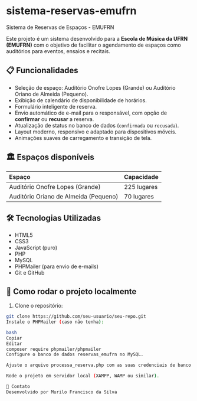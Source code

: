 # sistema-reservas-emufrn
Sistema de Reservas de Espaços - EMUFRN

Este projeto é um sistema desenvolvido para a **Escola de Música da UFRN (EMUFRN)** com o objetivo de facilitar o agendamento de espaços como auditórios para eventos, ensaios e recitais.

## 📋 Funcionalidades

- Seleção de espaço: Auditório Onofre Lopes (Grande) ou Auditório Oriano de Almeida (Pequeno).
- Exibição de calendário de disponibilidade de horários.
- Formulário inteligente de reserva.
- Envio automático de e-mail para o responsável, com opção de **confirmar** ou **recusar** a reserva.
- Atualização de status no banco de dados (`confirmada` ou `recusada`).
- Layout moderno, responsivo e adaptado para dispositivos móveis.
- Animações suaves de carregamento e transição de tela.

## 🏛️ Espaços disponíveis

| Espaço | Capacidade |
|:---|:---|
| Auditório Onofre Lopes (Grande) | 225 lugares |
| Auditório Oriano de Almeida (Pequeno) | 70 lugares |

## 🛠️ Tecnologias Utilizadas

- HTML5
- CSS3
- JavaScript (puro)
- PHP
- MySQL
- PHPMailer (para envio de e-mails)
- Git e GitHub

## 🚀 Como rodar o projeto localmente

1. Clone o repositório:

```bash
git clone https://github.com/seu-usuario/seu-repo.git
Instale o PHPMailer (caso não tenha):

bash
Copiar
Editar
composer require phpmailer/phpmailer
Configure o banco de dados reservas_emufrn no MySQL.

Ajuste o arquivo processa_reserva.php com as suas credenciais de banco de dados e e-mail.

Rode o projeto em servidor local (XAMPP, WAMP ou similar).

📩 Contato
Desenvolvido por Murilo Francisco da Silva
